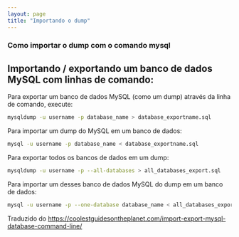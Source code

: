 ```yaml
---
layout: page
title: "Importando o dump"
---
```


### Como importar o dump com o comando mysql

## Importando / exportando um banco de dados MySQL com linhas de comando:

Para exportar um banco de dados MySQL (como um dump) através da linha de comando, execute:

```bash
mysqldump -u username -p database_name > database_exportname.sql
```

Para importar um dump do MySQL em um banco de dados:

```bash
mysql -u username -p database_name < database_exportname.sql
```

Para exportar todos os bancos de dados em um dump:

```bash
mysqldump -u username -p --all-databases > all_databases_export.sql
```

Para importar um desses banco de dados MySQL do dump em um banco de dados:

```bash
mysql -u username -p --one-database database_name < all_databases_export.sql
```

Traduzido do <https://coolestguidesontheplanet.com/import-export-mysql-database-command-line/>
